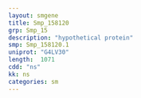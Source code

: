 ```yaml
---
layout: smgene
title: Smp_158120
grp: Smp_15
description: "hypothetical protein"
smp: Smp_158120.1
uniprot: "G4LV30"
length:  1071
cdd: "ns"
kk: ns
categories: sm
---
```


